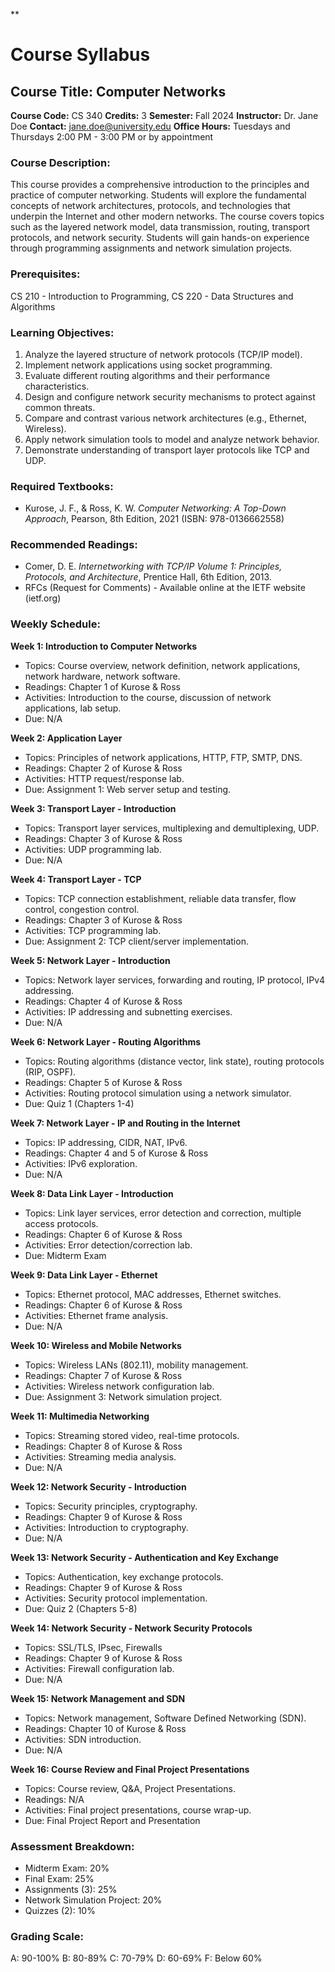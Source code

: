 **
# Course Syllabus
## Course Title: Computer Networks
**Course Code:** CS 340
**Credits:** 3
**Semester:** Fall 2024
**Instructor:** Dr. Jane Doe
**Contact:** jane.doe@university.edu
**Office Hours:** Tuesdays and Thursdays 2:00 PM - 3:00 PM or by appointment

### Course Description:
This course provides a comprehensive introduction to the principles and practice of computer networking. Students will explore the fundamental concepts of network architectures, protocols, and technologies that underpin the Internet and other modern networks. The course covers topics such as the layered network model, data transmission, routing, transport protocols, and network security. Students will gain hands-on experience through programming assignments and network simulation projects.

### Prerequisites:
CS 210 - Introduction to Programming, CS 220 - Data Structures and Algorithms

### Learning Objectives:
1.  Analyze the layered structure of network protocols (TCP/IP model).
2.  Implement network applications using socket programming.
3.  Evaluate different routing algorithms and their performance characteristics.
4.  Design and configure network security mechanisms to protect against common threats.
5.  Compare and contrast various network architectures (e.g., Ethernet, Wireless).
6.  Apply network simulation tools to model and analyze network behavior.
7.  Demonstrate understanding of transport layer protocols like TCP and UDP.

### Required Textbooks:
- Kurose, J. F., & Ross, K. W. *Computer Networking: A Top-Down Approach*, Pearson, 8th Edition, 2021 (ISBN: 978-0136662558)

### Recommended Readings:
- Comer, D. E. *Internetworking with TCP/IP Volume 1: Principles, Protocols, and Architecture*, Prentice Hall, 6th Edition, 2013.
- RFCs (Request for Comments) - Available online at the IETF website (ietf.org)

### Weekly Schedule:
**Week 1: Introduction to Computer Networks**
- Topics: Course overview, network definition, network applications, network hardware, network software.
- Readings: Chapter 1 of Kurose & Ross
- Activities: Introduction to the course, discussion of network applications, lab setup.
- Due: N/A

**Week 2: Application Layer**
- Topics: Principles of network applications, HTTP, FTP, SMTP, DNS.
- Readings: Chapter 2 of Kurose & Ross
- Activities: HTTP request/response lab.
- Due: Assignment 1: Web server setup and testing.

**Week 3: Transport Layer - Introduction**
- Topics: Transport layer services, multiplexing and demultiplexing, UDP.
- Readings: Chapter 3 of Kurose & Ross
- Activities: UDP programming lab.
- Due: N/A

**Week 4: Transport Layer - TCP**
- Topics: TCP connection establishment, reliable data transfer, flow control, congestion control.
- Readings: Chapter 3 of Kurose & Ross
- Activities: TCP programming lab.
- Due: Assignment 2: TCP client/server implementation.

**Week 5: Network Layer - Introduction**
- Topics: Network layer services, forwarding and routing, IP protocol, IPv4 addressing.
- Readings: Chapter 4 of Kurose & Ross
- Activities: IP addressing and subnetting exercises.
- Due: N/A

**Week 6: Network Layer - Routing Algorithms**
- Topics: Routing algorithms (distance vector, link state), routing protocols (RIP, OSPF).
- Readings: Chapter 5 of Kurose & Ross
- Activities: Routing protocol simulation using a network simulator.
- Due: Quiz 1 (Chapters 1-4)

**Week 7: Network Layer - IP and Routing in the Internet**
- Topics: IP addressing, CIDR, NAT, IPv6.
- Readings: Chapter 4 and 5 of Kurose & Ross
- Activities: IPv6 exploration.
- Due: N/A

**Week 8: Data Link Layer - Introduction**
- Topics: Link layer services, error detection and correction, multiple access protocols.
- Readings: Chapter 6 of Kurose & Ross
- Activities: Error detection/correction lab.
- Due: Midterm Exam

**Week 9: Data Link Layer - Ethernet**
- Topics: Ethernet protocol, MAC addresses, Ethernet switches.
- Readings: Chapter 6 of Kurose & Ross
- Activities: Ethernet frame analysis.
- Due: N/A

**Week 10: Wireless and Mobile Networks**
- Topics: Wireless LANs (802.11), mobility management.
- Readings: Chapter 7 of Kurose & Ross
- Activities: Wireless network configuration lab.
- Due: Assignment 3: Network simulation project.

**Week 11: Multimedia Networking**
- Topics: Streaming stored video, real-time protocols.
- Readings: Chapter 8 of Kurose & Ross
- Activities: Streaming media analysis.
- Due: N/A

**Week 12: Network Security - Introduction**
- Topics: Security principles, cryptography.
- Readings: Chapter 9 of Kurose & Ross
- Activities: Introduction to cryptography.
- Due: N/A

**Week 13: Network Security - Authentication and Key Exchange**
- Topics: Authentication, key exchange protocols.
- Readings: Chapter 9 of Kurose & Ross
- Activities: Security protocol implementation.
- Due: Quiz 2 (Chapters 5-8)

**Week 14: Network Security - Network Security Protocols**
- Topics: SSL/TLS, IPsec, Firewalls
- Readings: Chapter 9 of Kurose & Ross
- Activities: Firewall configuration lab.
- Due: N/A

**Week 15: Network Management and SDN**
- Topics: Network management, Software Defined Networking (SDN).
- Readings: Chapter 10 of Kurose & Ross
- Activities: SDN introduction.
- Due: N/A

**Week 16: Course Review and Final Project Presentations**
- Topics: Course review, Q&A, Project Presentations.
- Readings: N/A
- Activities: Final project presentations, course wrap-up.
- Due: Final Project Report and Presentation

### Assessment Breakdown:
-   Midterm Exam: 20%
-   Final Exam: 25%
-   Assignments (3): 25%
-   Network Simulation Project: 20%
-   Quizzes (2): 10%

### Grading Scale:
A: 90-100%
B: 80-89%
C: 70-79%
D: 60-69%
F: Below 60%